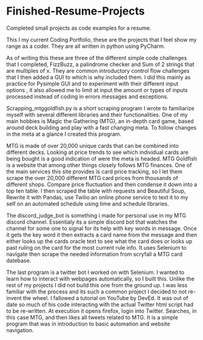 # Finished-Resume-Projects
Completed small projects as code examples for a resume.



This I my current Coding Portfolio, these are the projects that I feel show my range as a coder. They are all written in python using PyCharm. 

As of writing this these are three of the different simple code challenges that I completed, FizzBuzz, a palindrome checker and Sum of 2 strings that are multiples of x. They are common introductory control flow challenges that I then added a GUI to which is why included them. I did this mainly as practice for Pysimple GUI and to experiment with their different input options , it also allowed me to limit at input the amount or types of inputs processed instead of coding in errors messages and exceptions.

Scrapping_mtggoldfish.py is a short scraping program I wrote to familiarize myself with several different libraries and their functionalities. One of my main hobbies is Magic the Gathering (MTG), an in-depth card game, based around deck building and play with a fast changing meta. To follow changes in the meta at a glance I created this program. 

MTG is made of over 20,000 unique cards that can be combined into different decks. Looking at price trends to see which individual cards are being bought is a good indication of were the meta is headed. MTG Goldfish is a website that among other things closely follows MTG finances. One of the main services this site provides is card price tracking, so I let them scrape the over 20,000 different MTG card prices from thousands of different shops. Compare price fluctuation and then condense it down into a top ten table. I then scraped the table with requests and Beautiful Soup, Rewrite it with Pandas, use Twilio an online phone service to text it to my self on an automated schedule using time and schedule libraries. 

The discord_judge_bot is something i made for personal use in my MTG discord channel. Essentialy its a simple discord bot that watches the channel for some one to signal for its help with key words in message. Once it gets the key word it then extracts a card name from the message and then either looks up the cards oracle text to see what the card does or looks up past ruling on the card for the most current rule info. It uses Selenium to navigate then scrape the needed information from scryfall a MTG card datebase.  

The last program is a twitter bot I worked on with Selenium. I wanted to learn how to interact with webpages automatically, so I built this. Unlike the rest of my projects I did not build this one from the ground up. I was less familiar with the process and its such a common project I decided to not re-invent the wheel. I fallowed a tutorial on YouTube by DevEd. It was out of date so much of his code interacting with the actual Twitter html script had to be re-written. At execution it opens firefox, login into Twitter. Searches, in this case MTG, and then likes all tweets related to MTG. It is a simple program that was in introduction to basic automation and website navigation. 

